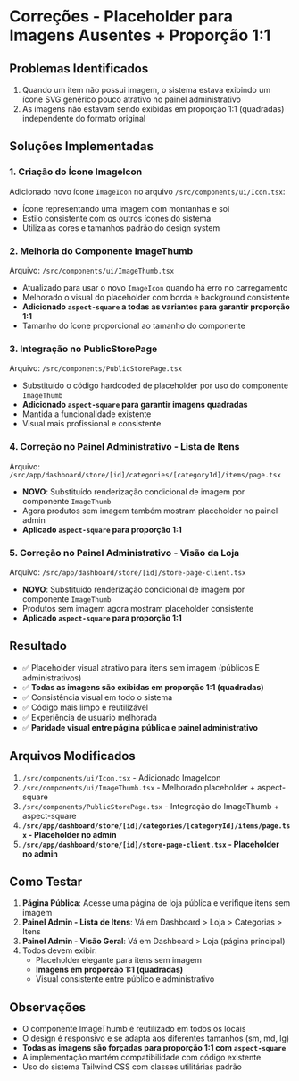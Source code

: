 # Correções - Placeholder para Imagens Ausentes + Proporção 1:1

## Problemas Identificados
1. Quando um item não possui imagem, o sistema estava exibindo um ícone SVG genérico pouco atrativo no painel administrativo
2. As imagens não estavam sendo exibidas em proporção 1:1 (quadradas) independente do formato original

## Soluções Implementadas

### 1. Criação do Ícone ImageIcon
Adicionado novo ícone `ImageIcon` no arquivo `/src/components/ui/Icon.tsx`:
- Ícone representando uma imagem com montanhas e sol
- Estilo consistente com os outros ícones do sistema
- Utiliza as cores e tamanhos padrão do design system

### 2. Melhoria do Componente ImageThumb
Arquivo: `/src/components/ui/ImageThumb.tsx`
- Atualizado para usar o novo `ImageIcon` quando há erro no carregamento
- Melhorado o visual do placeholder com borda e background consistente
- **Adicionado `aspect-square` a todas as variantes para garantir proporção 1:1**
- Tamanho do ícone proporcional ao tamanho do componente

### 3. Integração no PublicStorePage
Arquivo: `/src/components/PublicStorePage.tsx`
- Substituído o código hardcoded de placeholder por uso do componente `ImageThumb`
- **Adicionado `aspect-square` para garantir imagens quadradas**
- Mantida a funcionalidade existente
- Visual mais profissional e consistente

### 4. Correção no Painel Administrativo - Lista de Itens
Arquivo: `/src/app/dashboard/store/[id]/categories/[categoryId]/items/page.tsx`
- **NOVO**: Substituído renderização condicional de imagem por componente `ImageThumb`
- Agora produtos sem imagem também mostram placeholder no painel admin
- **Aplicado `aspect-square` para proporção 1:1**

### 5. Correção no Painel Administrativo - Visão da Loja
Arquivo: `/src/app/dashboard/store/[id]/store-page-client.tsx`
- **NOVO**: Substituído renderização condicional de imagem por componente `ImageThumb`
- Produtos sem imagem agora mostram placeholder consistente
- **Aplicado `aspect-square` para proporção 1:1**

## Resultado
- ✅ Placeholder visual atrativo para itens sem imagem (públicos E administrativos)
- ✅ **Todas as imagens são exibidas em proporção 1:1 (quadradas)**
- ✅ Consistência visual em todo o sistema
- ✅ Código mais limpo e reutilizável
- ✅ Experiência de usuário melhorada
- ✅ **Paridade visual entre página pública e painel administrativo**

## Arquivos Modificados
1. `/src/components/ui/Icon.tsx` - Adicionado ImageIcon
2. `/src/components/ui/ImageThumb.tsx` - Melhorado placeholder + aspect-square
3. `/src/components/PublicStorePage.tsx` - Integração do ImageThumb + aspect-square
4. **`/src/app/dashboard/store/[id]/categories/[categoryId]/items/page.tsx` - Placeholder no admin**
5. **`/src/app/dashboard/store/[id]/store-page-client.tsx` - Placeholder no admin**

## Como Testar
1. **Página Pública**: Acesse uma página de loja pública e verifique itens sem imagem
2. **Painel Admin - Lista de Itens**: Vá em Dashboard > Loja > Categorias > Itens
3. **Painel Admin - Visão Geral**: Vá em Dashboard > Loja (página principal)
4. Todos devem exibir:
   - Placeholder elegante para itens sem imagem
   - **Imagens em proporção 1:1 (quadradas)**
   - Visual consistente entre público e administrativo

## Observações
- O componente ImageThumb é reutilizado em todos os locais
- O design é responsivo e se adapta aos diferentes tamanhos (sm, md, lg)
- **Todas as imagens são forçadas para proporção 1:1 com `aspect-square`**
- A implementação mantém compatibilidade com código existente
- Uso do sistema Tailwind CSS com classes utilitárias padrão
